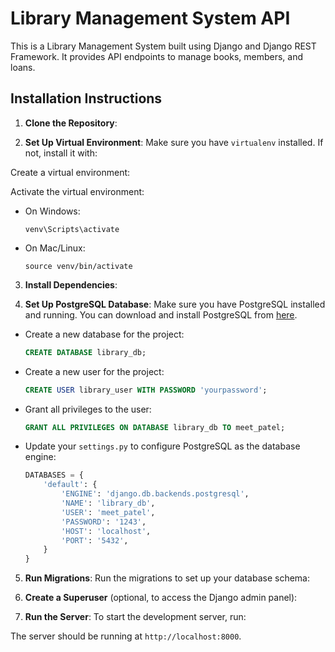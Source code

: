 # Library Management System API

This is a Library Management System built using Django and Django REST Framework. It provides API endpoints to manage books, members, and loans.

## Installation Instructions

1. **Clone the Repository**:

2. **Set Up Virtual Environment**:
Make sure you have `virtualenv` installed. If not, install it with:

Create a virtual environment:

Activate the virtual environment:
- On Windows:
  ```
  venv\Scripts\activate
  ```
- On Mac/Linux:
  ```
  source venv/bin/activate
  ```

3. **Install Dependencies**:

4. **Set Up PostgreSQL Database**:
Make sure you have PostgreSQL installed and running. You can download and install PostgreSQL from [here](https://www.postgresql.org/download/).

- Create a new database for the project:
  ```sql
  CREATE DATABASE library_db;
  ```

- Create a new user for the project:
  ```sql
  CREATE USER library_user WITH PASSWORD 'yourpassword';
  ```

- Grant all privileges to the user:
  ```sql
  GRANT ALL PRIVILEGES ON DATABASE library_db TO meet_patel;
  ```

- Update your `settings.py` to configure PostgreSQL as the database engine:
  ```python
  DATABASES = {
      'default': {
          'ENGINE': 'django.db.backends.postgresql',
          'NAME': 'library_db',
          'USER': 'meet_patel',
          'PASSWORD': '1243',
          'HOST': 'localhost',
          'PORT': '5432',
      }
  }
  ```

5. **Run Migrations**:
Run the migrations to set up your database schema:

6. **Create a Superuser** (optional, to access the Django admin panel):

7. **Run the Server**:
To start the development server, run:

The server should be running at `http://localhost:8000`.

